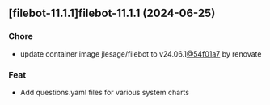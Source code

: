 

## [filebot-11.1.1]filebot-11.1.1 (2024-06-25)

### Chore



- update container image jlesage/filebot to v24.06.1[@54f01a7](https://github.com/54f01a7) by renovate

### Feat



- Add questions.yaml files for various system charts